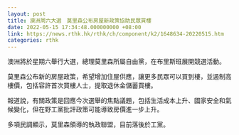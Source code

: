 ```yaml
---
layout: post
title: 澳洲周六大選　莫里森公布房屋新政策協助民眾買樓
date: 2022-05-15 17:34:48.000000000 +08:00
link: https://news.rthk.hk/rthk/ch/component/k2/1648634-20220515.htm
categories: rthk
---
```


澳洲將於星期六舉行大選，總理莫里森所屬自由黨，在布里斯班展開競選活動。

莫里森公布新的房屋政策，希望增加住屋供應，讓更多民眾可以買到樓，並遏制高樓價，包括容許首次買樓人士，提取退休金儲蓄買樓。

報道說，有關政策是回應今次選舉的焦點議題，包括生活成本上升、國家安全和氣候變化，但在野工黨批評政策可能導致房價進一步上升。

多項民調顯示，莫里森領導的執政聯盟，目前落後於工黨。

